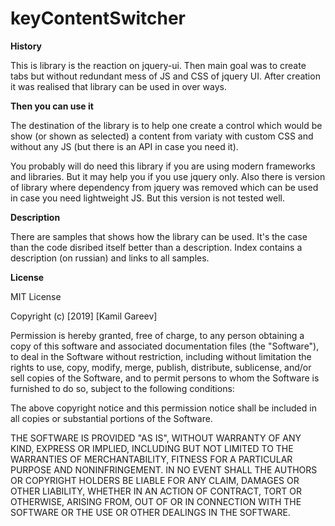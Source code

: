 keyContentSwitcher
==================

**History**

This is library is the reaction on jquery-ui. Then main goal was to create tabs but without redundant mess of JS and CSS of jquery UI.
After creation it was realised that library can be used in over ways.

**Then you can use it**

The destination of the library is to help one create a control which would be show (or shown as selected) a content from variaty with custom CSS and without any JS (but there is an API in case you need it).

You probably will do need this library if you are using modern frameworks and libraries.
But it may help you if you use jquery only. Also there is version of library where dependency from jquery was removed which can be used in case you need lightweight JS. But this version is not tested well.

**Description**

There are samples that shows how the library can be used. It's the case than the code disribed itself better than a description. Index contains a description (on russian) and links to all samples.

**License**

MIT License

Copyright (c) [2019] [Kamil Gareev]

Permission is hereby granted, free of charge, to any person obtaining a copy
of this software and associated documentation files (the "Software"), to deal
in the Software without restriction, including without limitation the rights
to use, copy, modify, merge, publish, distribute, sublicense, and/or sell
copies of the Software, and to permit persons to whom the Software is
furnished to do so, subject to the following conditions:

The above copyright notice and this permission notice shall be included in all
copies or substantial portions of the Software.

THE SOFTWARE IS PROVIDED "AS IS", WITHOUT WARRANTY OF ANY KIND, EXPRESS OR
IMPLIED, INCLUDING BUT NOT LIMITED TO THE WARRANTIES OF MERCHANTABILITY,
FITNESS FOR A PARTICULAR PURPOSE AND NONINFRINGEMENT. IN NO EVENT SHALL THE
AUTHORS OR COPYRIGHT HOLDERS BE LIABLE FOR ANY CLAIM, DAMAGES OR OTHER
LIABILITY, WHETHER IN AN ACTION OF CONTRACT, TORT OR OTHERWISE, ARISING FROM,
OUT OF OR IN CONNECTION WITH THE SOFTWARE OR THE USE OR OTHER DEALINGS IN THE
SOFTWARE.
